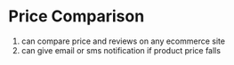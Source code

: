 # Price Comparison

1. can compare price and reviews on any ecommerce site
2. can give email or sms notification if product price falls
